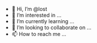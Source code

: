 - 👋 Hi, I’m @lost
- 👀 I’m interested in ...
- 🌱 I’m currently learning ...
- 💞️ I’m looking to collaborate on ...
- 📫 How to reach me ...

<!---
lost/lost is a ✨ special ✨ repository because its `README.md` (this file) appears on your GitHub profile.
You can click the Preview link to take a look at your changes.
--->
